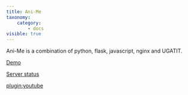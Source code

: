 ```yaml
---
title: Ani-Me
taxonomy:
    category:
        - docs
visible: true
---
```


Ani-Me is a combination of python, flask, javascript, nginx and UGATIT.

[Demo](http://anime.ohrly.net/)

[Server status](http://ohrly.net/)

[plugin:youtube](https://www.youtube.com/watch?v=drXbuz6Jc1Y)